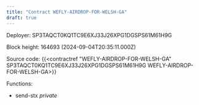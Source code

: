```yaml
---
title: "Contract WEFLY-AIRDROP-FOR-WELSH-GA"
draft: true
---
```

Deployer: SP3TAQCT0KQ1TC9E6XJ33J26XPG1DGSPS61M61H9G


 



Block height: 164693 (2024-09-04T20:35:11.000Z)

Source code: {{<contractref "WEFLY-AIRDROP-FOR-WELSH-GA" SP3TAQCT0KQ1TC9E6XJ33J26XPG1DGSPS61M61H9G WEFLY-AIRDROP-FOR-WELSH-GA>}}

Functions:

* send-stx _private_
